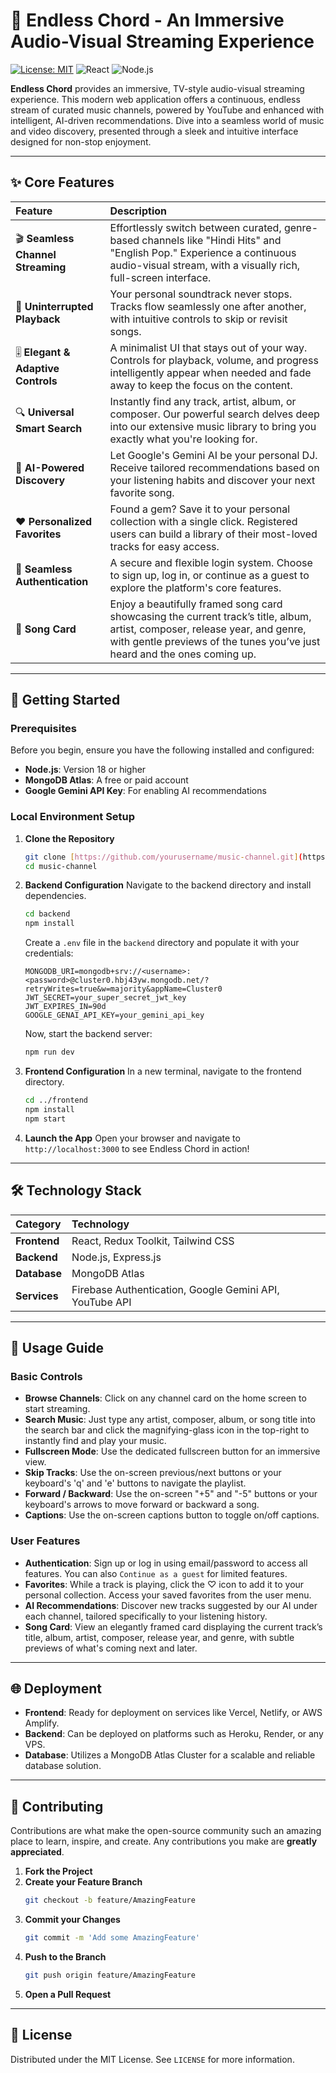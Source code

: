 # 🎵 Endless Chord - An Immersive Audio-Visual Streaming Experience

[![License: MIT](https://img.shields.io/badge/License-MIT-yellow.svg)](https://opensource.org/licenses/MIT)
![React](https://img.shields.io/badge/React-18.2-blue)
![Node.js](https://img.shields.io/badge/Node.js-20-green)

**Endless Chord** provides an immersive, TV-style audio-visual streaming experience. This modern web application offers a continuous, endless stream of curated music channels, powered by YouTube and enhanced with intelligent, AI-driven recommendations. Dive into a seamless world of music and video discovery, presented through a sleek and intuitive interface designed for non-stop enjoyment.

---

## ✨ Core Features

| Feature | Description |
| :--- | :--- |
| 🎬 **Seamless Channel Streaming** | Effortlessly switch between curated, genre-based channels like "Hindi Hits" and "English Pop." Experience a continuous audio-visual stream, with a visually rich, full-screen interface. |
| 🔁 **Uninterrupted Playback** | Your personal soundtrack never stops. Tracks flow seamlessly one after another, with intuitive controls to skip or revisit songs. |
| 🎚 **Elegant & Adaptive Controls** | A minimalist UI that stays out of your way. Controls for playback, volume, and progress intelligently appear when needed and fade away to keep the focus on the content. |
| 🔍 **Universal Smart Search** | Instantly find any track, artist, album, or composer. Our powerful search delves deep into our extensive music library to bring you exactly what you're looking for. |
| 🤖 **AI-Powered Discovery** | Let Google's Gemini AI be your personal DJ. Receive tailored recommendations based on your listening habits and discover your next favorite song. |
| ❤️ **Personalized Favorites** | Found a gem? Save it to your personal collection with a single click. Registered users can build a library of their most-loved tracks for easy access. |
| 🔐 **Seamless Authentication** | A secure and flexible login system. Choose to sign up, log in, or continue as a guest to explore the platform's core features. |
| 🎵 **Song Card** | Enjoy a beautifully framed song card showcasing the current track’s title, album, artist, composer, release year, and genre, with gentle previews of the tunes you’ve just heard and the ones coming up. |

---

## 🚀 Getting Started

### Prerequisites

Before you begin, ensure you have the following installed and configured:

-   **Node.js**: Version 18 or higher
-   **MongoDB Atlas**: A free or paid account
-   **Google Gemini API Key**: For enabling AI recommendations

### Local Environment Setup

1.  **Clone the Repository**
    ```bash
    git clone [https://github.com/yourusername/music-channel.git](https://github.com/yourusername/music-channel.git)
    cd music-channel
    ```

2.  **Backend Configuration**
    Navigate to the backend directory and install dependencies.
    ```bash
    cd backend
    npm install
    ```
    Create a `.env` file in the `backend` directory and populate it with your credentials:
    ```env
    MONGODB_URI=mongodb+srv://<username>:<password>@cluster0.hbj43yw.mongodb.net/?retryWrites=true&w=majority&appName=Cluster0
    JWT_SECRET=your_super_secret_jwt_key
    JWT_EXPIRES_IN=90d
    GOOGLE_GENAI_API_KEY=your_gemini_api_key
    ```
    Now, start the backend server:
    ```bash
    npm run dev
    ```

3.  **Frontend Configuration**
    In a new terminal, navigate to the frontend directory.
    ```bash
    cd ../frontend
    npm install
    npm start
    ```

4.  **Launch the App**
    Open your browser and navigate to `http://localhost:3000` to see Endless Chord in action!

---

## 🛠 Technology Stack

| Category | Technology |
| :--- | :--- |
| **Frontend** | React, Redux Toolkit, Tailwind CSS |
| **Backend** | Node.js, Express.js |
| **Database** | MongoDB Atlas |
| **Services** | Firebase Authentication, Google Gemini API, YouTube API |

---

## 📖 Usage Guide

### Basic Controls
-   **Browse Channels**: Click on any channel card on the home screen to start streaming.
-   **Search Music**: Just type any artist, composer, album, or song title into the search bar and click the magnifying-glass icon in the top-right to instantly find and play your music.
-   **Fullscreen Mode**: Use the dedicated fullscreen button for an immersive view.
-   **Skip Tracks**: Use the on-screen previous/next buttons or your keyboard's 'q' and 'e' buttons to navigate the playlist.
-   **Forward / Backward**: Use the on-screen "+5" and "-5" buttons or your keyboard's arrows to move forward or backward a song.
-   **Captions**: Use the on-screen captions button to toggle on/off captions.

### User Features
-   **Authentication**: Sign up or log in using email/password to access all features. You can also `Continue as a guest` for limited features.
-   **Favorites**: While a track is playing, click the ♡ icon to add it to your personal collection. Access your saved favorites from the user menu.
-   **AI Recommendations**: Discover new tracks suggested by our AI under each channel, tailored specifically to your listening history.
-   **Song Card**: View an elegantly framed card displaying the current track’s title, album, artist, composer, release year, and genre, with subtle previews of what's coming next and later.


---

## 🌐 Deployment

-   **Frontend**: Ready for deployment on services like Vercel, Netlify, or AWS Amplify.
-   **Backend**: Can be deployed on platforms such as Heroku, Render, or any VPS.
-   **Database**: Utilizes a MongoDB Atlas Cluster for a scalable and reliable database solution.

---

## 🤝 Contributing

Contributions are what make the open-source community such an amazing place to learn, inspire, and create. Any contributions you make are **greatly appreciated**.

1.  **Fork the Project**
2.  **Create your Feature Branch**
    ```bash
    git checkout -b feature/AmazingFeature
    ```
3.  **Commit your Changes**
    ```bash
    git commit -m 'Add some AmazingFeature'
    ```
4.  **Push to the Branch**
    ```bash
    git push origin feature/AmazingFeature
    ```
5.  **Open a Pull Request**

---

## 📄 License

Distributed under the MIT License. See `LICENSE` for more information.

